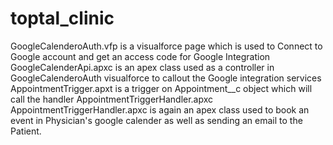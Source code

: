 # toptal_clinic
GoogleCalenderoAuth.vfp is a visualforce page which is used to Connect to Google account and get an access code for Google Integration
GoogleCalenderApi.apxc is an apex class used as a controller in GoogleCalenderoAuth visualforce to callout the Google integration services
AppointmentTrigger.apxt is a trigger on Appointment__c object which will call the handler AppointmentTriggerHandler.apxc
AppointmentTriggerHandler.apxc is again an apex class used to book an event in Physician's google calender as well as sending an email to the Patient.

